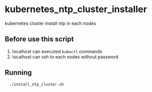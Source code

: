 # kubernetes_ntp_cluster_installer
kubernetes cluster install ntp in each nodes

## Before use this script
1. localhost can executed `kubectl` commands
2. localhost can ssh to each nodes without password

## Running
```bash
  ./install_ntp_cluster.sh
```
